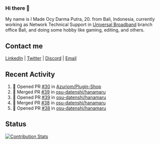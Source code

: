 ### Hi there 👋

My name is I Made Ocy Darma Putra, 20. from Bali, Indonesia, currently working as Network Technical Support in [Universal Broadband](https://universal.net.id) branch office Bali, and doing some hobby like gaming, editing, and others.

## Contact me

[LinkedIn](https://linkedin.com/in/troke) | [Twitter](https://twitter.com/darma_ochi) | [Discord](https://link.troke.id/discord) | <a href="mailto:ochi@troke.id">Email</a> 

## Recent Activity

<!--START_SECTION:activity-->
1. 💪 Opened PR [#30](https://github.com/Azuriom/Plugin-Shop/pull/30) in [Azuriom/Plugin-Shop](https://github.com/Azuriom/Plugin-Shop)
2. 🎉 Merged PR [#39](https://github.com/osu-datenshi/hanamaru/pull/39) in [osu-datenshi/hanamaru](https://github.com/osu-datenshi/hanamaru)
3. 💪 Opened PR [#39](https://github.com/osu-datenshi/hanamaru/pull/39) in [osu-datenshi/hanamaru](https://github.com/osu-datenshi/hanamaru)
4. 🎉 Merged PR [#38](https://github.com/osu-datenshi/hanamaru/pull/38) in [osu-datenshi/hanamaru](https://github.com/osu-datenshi/hanamaru)
5. 💪 Opened PR [#38](https://github.com/osu-datenshi/hanamaru/pull/38) in [osu-datenshi/hanamaru](https://github.com/osu-datenshi/hanamaru)
<!--END_SECTION:activity-->

## Status

[![Contribution Stats](https://github-contribution-stats.vercel.app/api/?username=troke12)](https://github.com/LordDashMe/github-contribution-stats/)
